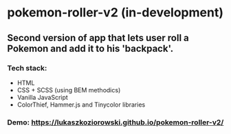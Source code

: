 # pokemon-roller-v2 (in-development)
## Second version of app that lets user roll a Pokemon and add it to his 'backpack'.
### Tech stack:
- HTML
- CSS + SCSS (using BEM methodics)
- Vanilla JavaScript
- ColorThief, Hammer.js and Tinycolor libraries
### Demo: https://lukaszkoziorowski.github.io/pokemon-roller-v2/
